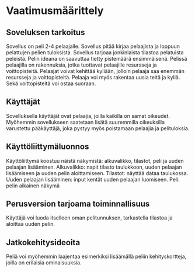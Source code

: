 # Vaatimusmäärittely

## Soveluksen tarkoitus

Sovellus on peli 2-4 pelaajalle. Sovellus pitää kirjaa pelaajista ja loppuun pelattujen pelien tuloksista. Sovellus tarjoaa jonkinlaista tilastoa pelatuista peleistä. Pelin ideana on saavuttaa tietty pistemäärä ensimmäisenä. Pelissä pelaajilla on rakennuksia, jotka tuottavat pelaajille resursseja ja voittopisteitä. Pelaajat voivat kehittää kyliään, jolloin pelaaja saa enemmän resursseja ja voittopisteitä. Pelaaja voi myös rakentaa uusia teitä ja kyliä. Sekä voittopisteitä voi ostaa suoraan.

## Käyttäjät

Sovelluksella käyttäjät ovat pelaajia, joilla kaikilla on samat oikeudet. Myöhemmin sovellukseen saatetaan lisätä suuremmilla oikeuksilla varustettu pääkäyttäjä, joka pystyy myös poistamaan pelaajia ja pelituloksia.

## Käyttöliittymäluonnos

Käyttöliittymä koostuu näistä näkymistä: alkuvalikko, tilastot, peli ja uuden pelaajan lisääminen.
Alkuvalikko: napit tilasto taulukkoon, uuden pelaajan lisäämiseen ja uuden pelin aloittamiseen.
Tilastot: näyttää dataa taulukossa.
Uuden pelaajan lisääminen: input kentät uuden pelaajan luomiseen.
Peli: pelin aikainen näkymä

## Perusversion tarjoama toiminnallisuus

Käyttäjä voi luoda itselleen oman pelitunnuksen, tarkastella tilastoa ja aloittaa uuden pelin.

## Jatkokehitysideoita

Peliä voi myöhemmin laajentaa esimerkiksi lisäämällä peliin kehityskortteja, joilla on erilaisia ominaisuuksia.
